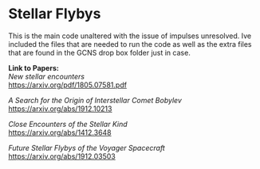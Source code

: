 # Stellar Flybys
This is the main code unaltered with the issue of impulses unresolved. Ive included the files that are needed to run the code as well as the extra files that are found in the GCNS drop box folder just in case.

**Link to Papers:**\
*New stellar encounters*\
https://arxiv.org/pdf/1805.07581.pdf

*A Search for the Origin of Interstellar Comet Bobylev*\
https://arxiv.org/abs/1912.10213

*Close Encounters of the Stellar Kind*\
https://arxiv.org/abs/1412.3648

*Future Stellar Flybys of the Voyager Spacecraft*\
https://arxiv.org/abs/1912.03503 
